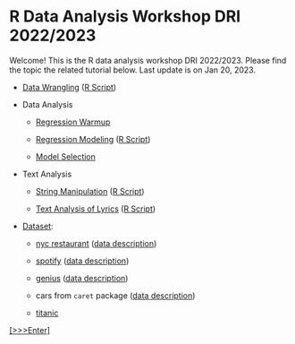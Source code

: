 # R Data Analysis Workshop DRI 2022/2023 

Welcome! This is the R data analysis workshop DRI 2022/2023. Please find the topic the related tutorial below. Last update is on Jan 20, 2023. 

- [Data Wrangling](https://github.com/GC-DRI/r_data_analysis_2021/blob/main/data-wrangling.md) ([R Script](https://github.com/YuxiaoLuo/r_analysis_dri_2022/blob/main/data_wrangling_analysis.R))

- Data Analysis

  - [Regression Warmup](https://github.com/YuxiaoLuo/r_analysis_dri_2022/blob/main/regression_warmup.md)

  - [Regression Modeling](https://github.com/YuxiaoLuo/r_analysis_dri_2022/blob/main/regression_analysis.md) ([R Script](https://github.com/GC-DRI/r_analysis_dri_2022/blob/main/regression_workshop_script.R))
  - [Model Selection](https://github.com/YuxiaoLuo/r_analysis_dri_2022/blob/main/model_selection.md)

- Text Analysis

  - [String Manipulation](https://github.com/YuxiaoLuo/RUG-RUserGroup/blob/main/RUG_stringr.md) ([R Script](https://github.com/GC-DRI/r_analysis_dri_2022/blob/main/string_manipulation.R))
  
  - [Text Analysis of Lyrics](https://github.com/GCDigitalFellows/intro_text_analysis) ([R Script](https://github.com/GC-DRI/r_analysis_dri_2022/blob/main/text_analysis.R))

- [Dataset](https://github.com/YuxiaoLuo/r_analysis_dri_2022/tree/main/data): 
  
  - [nyc restaurant](https://github.com/YuxiaoLuo/r_analysis_dri_2022/blob/main/data/nyc.csv) ([data description](https://github.com/YuxiaoLuo/r_analysis_dri_2022/blob/main/data/meta_nyc.md)) 
  
  - [spotify](https://github.com/YuxiaoLuo/r_analysis_dri_2022/blob/main/data/spotify.csv) ([data description](https://github.com/YuxiaoLuo/r_analysis_dri_2022/blob/main/data/meta_spotify.md)) 
  
  - [genius](https://github.com/YuxiaoLuo/r_analysis_dri_2022/blob/main/data/genius.csv) ([data description](https://github.com/YuxiaoLuo/r_analysis_dri_2022/blob/main/data/meta_genius.md))

  - cars from `caret` package ([data description](https://github.com/YuxiaoLuo/r_analysis_dri_2022/blob/main/data/meta_cars.md))
  
  - [titanic](https://github.com/YuxiaoLuo/r_analysis_dri_2022/blob/main/data/titanic_train.csv) 


[\[>>>Enter\]](https://github.com/GC-DRI/r_data_analysis_2021)